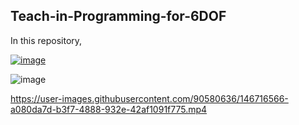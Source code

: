 ## Teach-in-Programming-for-6DOF
In this repository, 



[![image](https://user-images.githubusercontent.com/90580636/146716247-6de34327-00da-46bf-bb59-6bc2f83c93bf.png)](https://drive.google.com/file/d/1Jj9pPjrDcCJolud-DjOJNQA-P_LlzhYs/view?usp=sharing)


![image](https://user-images.githubusercontent.com/90580636/146716743-1ff6baf1-b123-459e-9313-7876b5a97c8e.png)



https://user-images.githubusercontent.com/90580636/146716566-a080da7d-b3f7-4888-932e-42af1091f775.mp4

